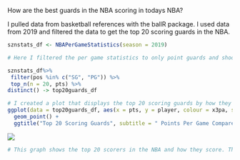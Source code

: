 How are the best guards in the NBA scoring in todays NBA?

I pulled data from basketball references with the ballR package. I used
data from 2019 and filtered the data to get the top 20 scoring guards in
the NBA.

``` r
sznstats_df <- NBAPerGameStatistics(season = 2019)

# Here I filtered the per game statistics to only point guards and shooting guards then I grabbed the top 20 players in regards to points per game.

sznstats_df%>%
 filter(pos %in% c("SG", "PG")) %>%
 top_n(n = 20, pts) %>% 
distinct() -> top20guards_df
```

``` r
# I created a plot that displays the top 20 scoring guards by how they score they points
ggplot(data = top20guards_df, aes(x = pts, y = player, colour = x3pa, size = fta))+
  geom_point() +
  ggtitle("Top 20 Scoring Guards", subtitle = " Points Per Game Compared by 3 Point Attempts and Freethrow Attempts")
```

![](assignment2_files/figure-gfm/plot-1.png)<!-- -->

``` r
# This graph shows the top 20 scorers in the NBA and how they score. The size and color of the dots are represented by the average free throw attempts and three point attempts the player is taking per game. James Harden, who was the leading scorer of the NBA last season, was on the extreme side of the spectrum in the way he scored as he averaged over 10 free throws and 10 three point attempts per game. This is what lead to his historic scoring run as no one has ever averaged the attempts he has in both categories and that makes him one of the greatest scores of all time. On a more non historic scale, you can see all of the top scores in the nba are at least in the 7 three point attempt per game range and are taking at least 5 free throws a game. This would show if you want to have a top score on your team in the NBA you need to have him attempting at least 7 three pointers a game so a coach should be running offence to maximize that.
```
